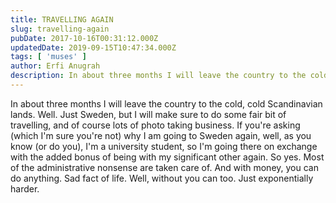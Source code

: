 ```yaml
---
title: TRAVELLING AGAIN
slug: travelling-again
pubDate: 2017-10-16T00:31:12.000Z
updatedDate: 2019-09-15T10:47:34.000Z
tags: [ 'muses' ]
author: Erfi Anugrah
description: In about three months I will leave the country to the cold, cold Scandinavian lands.
---
```


In about three months I will leave the country to the cold, cold Scandinavian lands. Well. Just Sweden, but I will make sure to do some fair bit of travelling, and of course lots of photo taking business. If you're asking (which I'm sure you're not) why I am going to Sweden again, well, as you know (or do you), I'm a university student, so I'm going there on exchange with the added bonus of being with my significant other again. So yes. Most of the administrative nonsense are taken care of. And with money, you can do anything. Sad fact of life. Well, without you can too. Just exponentially harder. 
